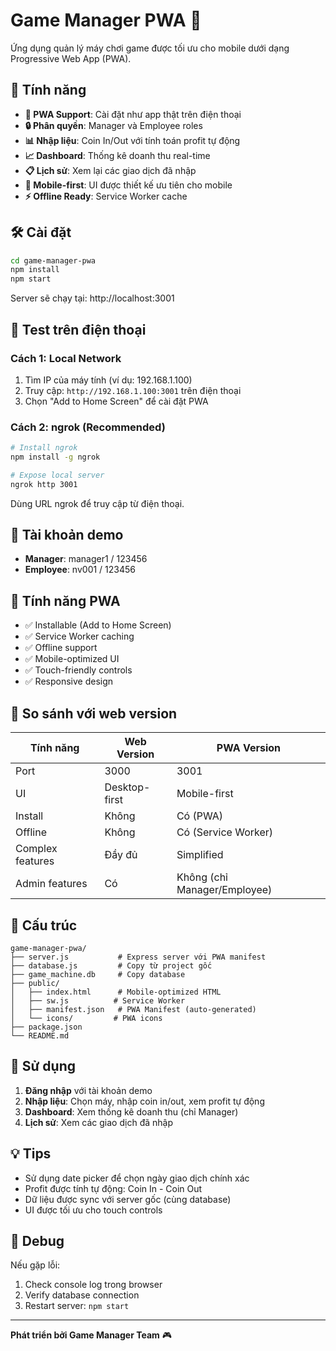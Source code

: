 # Game Manager PWA 📱

Ứng dụng quản lý máy chơi game được tối ưu cho mobile dưới dạng Progressive Web App (PWA).

## 🚀 Tính năng

- **📱 PWA Support**: Cài đặt như app thật trên điện thoại
- **🔒 Phân quyền**: Manager và Employee roles
- **📊 Nhập liệu**: Coin In/Out với tính toán profit tự động
- **📈 Dashboard**: Thống kê doanh thu real-time
- **📋 Lịch sử**: Xem lại các giao dịch đã nhập
- **📱 Mobile-first**: UI được thiết kế ưu tiên cho mobile
- **⚡ Offline Ready**: Service Worker cache

## 🛠️ Cài đặt

```bash
cd game-manager-pwa
npm install
npm start
```

Server sẽ chạy tại: http://localhost:3001

## 📱 Test trên điện thoại

### Cách 1: Local Network
1. Tìm IP của máy tính (ví dụ: 192.168.1.100)
2. Truy cập: `http://192.168.1.100:3001` trên điện thoại
3. Chọn "Add to Home Screen" để cài đặt PWA

### Cách 2: ngrok (Recommended)
```bash
# Install ngrok
npm install -g ngrok

# Expose local server
ngrok http 3001
```
Dùng URL ngrok để truy cập từ điện thoại.

## 👤 Tài khoản demo

- **Manager**: manager1 / 123456
- **Employee**: nv001 / 123456

## 📱 Tính năng PWA

- ✅ Installable (Add to Home Screen)
- ✅ Service Worker caching
- ✅ Offline support
- ✅ Mobile-optimized UI
- ✅ Touch-friendly controls
- ✅ Responsive design

## 🔧 So sánh với web version

| Tính năng | Web Version | PWA Version |
|-----------|-------------|-------------|
| Port | 3000 | 3001 |
| UI | Desktop-first | Mobile-first |
| Install | Không | Có (PWA) |
| Offline | Không | Có (Service Worker) |
| Complex features | Đầy đủ | Simplified |
| Admin features | Có | Không (chỉ Manager/Employee) |

## 📂 Cấu trúc

```
game-manager-pwa/
├── server.js           # Express server với PWA manifest
├── database.js         # Copy từ project gốc
├── game_machine.db     # Copy database
├── public/
│   ├── index.html      # Mobile-optimized HTML
│   ├── sw.js          # Service Worker
│   ├── manifest.json   # PWA Manifest (auto-generated)
│   └── icons/         # PWA icons
├── package.json
└── README.md
```

## 🎯 Sử dụng

1. **Đăng nhập** với tài khoản demo
2. **Nhập liệu**: Chọn máy, nhập coin in/out, xem profit tự động
3. **Dashboard**: Xem thống kê doanh thu (chỉ Manager)
4. **Lịch sử**: Xem các giao dịch đã nhập

## 💡 Tips

- Sử dụng date picker để chọn ngày giao dịch chính xác
- Profit được tính tự động: Coin In - Coin Out
- Dữ liệu được sync với server gốc (cùng database)
- UI được tối ưu cho touch controls

## 🐛 Debug

Nếu gặp lỗi:
1. Check console log trong browser
2. Verify database connection
3. Restart server: `npm start`

---

**Phát triển bởi Game Manager Team** 🎮 